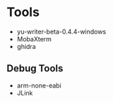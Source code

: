 # Tools
* yu-writer-beta-0.4.4-windows
* MobaXterm
* ghidra

## Debug Tools
* arm-none-eabi
* JLink
